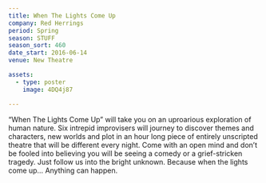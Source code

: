 ```yaml
---
title: When The Lights Come Up
company: Red Herrings
period: Spring
season: STUFF
season_sort: 460
date_start: 2016-06-14
venue: New Theatre

assets:
  - type: poster
    image: 4DQ4j87

---
```

“When The Lights Come Up” will take you on an uproarious exploration of human nature. Six intrepid improvisers will journey to discover themes and characters, new worlds and plot in an hour long piece of entirely unscripted theatre that will be different every night. Come with an open mind and don’t be fooled into believing you will be seeing a comedy or a grief-stricken tragedy. Just follow us into the bright unknown. Because when the lights come up… Anything can happen.
